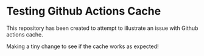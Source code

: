 Testing Github Actions Cache
============================

This repository has been created to attempt to illustrate an issue with Github actions cache.

Making a tiny change to see if the cache works as expected!  
